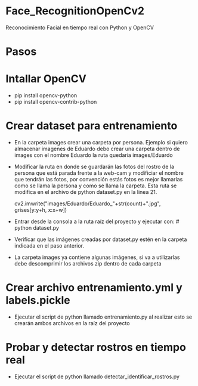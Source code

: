 # Face_RecognitionOpenCv2
Reconocimiento Facial en tiempo real con Python y OpenCV

# Pasos

# Intallar OpenCV

- pip install opencv-python
- pip install opencv-contrib-python


# Crear dataset para entrenamiento

* En la carpeta images crear una carpeta por persona. Ejemplo si quiero almacenar imagenes de Eduardo
  debo crear una carpeta dentro de images con el nombre Eduardo la ruta quedaría images/Eduardo

* Modificar la ruta en donde se guardarán las fotos del rostro de la persona que está parada frente a la web-cam y modificiar el nombre   que tendrán las fotos, por convención estás fotos es mejor llamarlas como se llama la persona y como se llama la carpeta.
  Esta ruta se modifica en el archivo de python dataset.py en la linea 21.

  cv2.imwrite("images/Eduardo/Eduardo_"+str(count)+".jpg", grises[y:y+h, x:x+w])

* Entrar desde la consola a la ruta raíz del proyecto y ejecutar con: # python dataset.py

* Verificar que las imágenes creadas por dataset.py estén en la carpeta indicada en el paso anterior.

* La carpeta images ya contiene algunas imágenes, si va a utilizarlas debe descomprimir los archivos zip dentro de cada carpeta

# Crear archivo entrenamiento.yml y labels.pickle

* Ejecutar el script de python llamado entrenamiento.py al realizar esto se crearán ambos archivos en la raíz del proyecto


# Probar y detectar rostros en tiempo real

* Ejecutar el script de python llamado detectar_identificar_rostros.py


  


